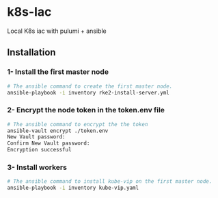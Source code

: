 # k8s-Iac
Local K8s iac with pulumi + ansible



## Installation

### 1- Install the first master node

```bash
# The ansible command to create the first master node.
ansible-playbook -i inventory rke2-install-server.yml
```

### 2- Encrypt the node token in the token.env file

```bash
# The ansible command to encrypt the the token
ansible-vault encrypt ./token.env
New Vault password:
Confirm New Vault password:
Encryption successful
```

### 3- Install workers

```bash
# The ansible command to install kube-vip on the first master node.
ansible-playbook -i inventory kube-vip.yaml
```
